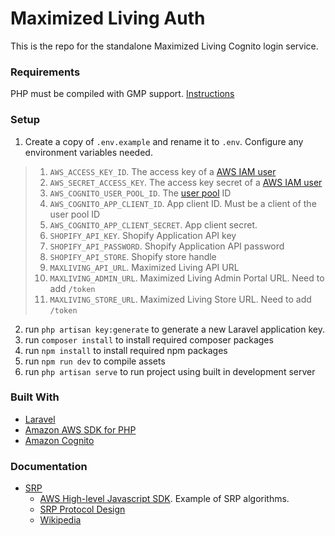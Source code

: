 # Maximized Living Auth
This is the repo for the standalone Maximized Living Cognito login service.

### Requirements
PHP must be compiled with GMP support. [Instructions](http://php.net/manual/en/gmp.installation.php)

### Setup
1. Create a copy of `.env.example` and rename it to `.env`. Configure any environment variables needed.
> 1. `AWS_ACCESS_KEY_ID`. The access key of a [AWS IAM user](https://console.aws.amazon.com/iam/home)
> 2. `AWS_SECRET_ACCESS_KEY`. The access key secret of a [AWS IAM user](https://console.aws.amazon.com/iam/home)
> 3. `AWS_COGNITO_USER_POOL_ID`. The [user pool](https://us-east-2.console.aws.amazon.com/cognito/users/) ID 
> 4. `AWS_COGNITO_APP_CLIENT_ID`. App client ID. Must be a client of the user pool ID 
> 5. `AWS_COGNITO_APP_CLIENT_SECRET`. App client secret.
> 6. `SHOPIFY_API_KEY`. Shopify Application API key
> 7. `SHOPIFY_API_PASSWORD`. Shopify Application API password
> 8. `SHOPIFY_API_STORE`. Shopify store handle
> 9. `MAXLIVING_API_URL`. Maximized Living API URL
> 10. `MAXLIVING_ADMIN_URL`. Maximized Living Admin Portal URL. Need to add `/token`
> 11. `MAXLIVING_STORE_URL`. Maximized Living Store URL. Need to add `/token`
2. run `php artisan key:generate` to generate a new Laravel application key.
3. run `composer install` to install required composer packages
4. run `npm install` to install required npm packages
5. run `npm run dev` to compile assets
6. run `php artisan serve` to run project using built in development server

### Built With
* [Laravel](https://laravel.com/)
* [Amazon AWS SDK for PHP](http://docs.aws.amazon.com/aws-sdk-php/v3/guide/index.html)
* [Amazon Cognito](https://aws.amazon.com/documentation/cognito/)
    
### Documentation
* [SRP](http://srp.stanford.edu/)
    * [AWS High-level Javascript SDK](https://github.com/aws/amazon-cognito-identity-js/tree/master/src). Example of SRP algorithms.
    * [SRP Protocol Design](http://srp.stanford.edu/design.html)
    * [Wikipedia](https://en.wikipedia.org/wiki/Secure_Remote_Password_protocol)
